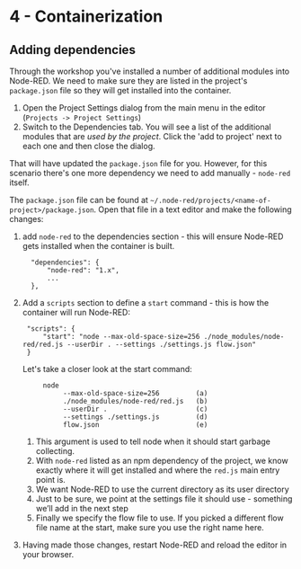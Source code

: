 # 4 - Containerization

## Adding dependencies

Through the workshop you've installed a number of additional modules into
Node-RED. We need to make sure they are listed in the project's `package.json`
file so they will get installed into the container.

1. Open the Project Settings dialog from the main menu in the editor (`Projects -> Project Settings`)
2. Switch to the Dependencies tab. You will see a list of the additional modules
   that are *used by the project*. Click the 'add to project' next to each one
   and then close the dialog.

That will have updated the `package.json` file for you. However, for this
scenario there's one more dependency we need to add manually - `node-red`
itself.

The `package.json` file can be found at `~/.node-red/projects/<name-of-project>/package.json`. Open that file in a text editor and make the following changes:

1. add `node-red` to the dependencies section - this will ensure Node-RED gets installed when the container is
built.

         "dependencies": {
             "node-red": "1.x",
             ...
         },

2. Add a `scripts` section to define a `start` command - this is how the
container will run Node-RED:

        "scripts": {
            "start": "node --max-old-space-size=256 ./node_modules/node-red/red.js --userDir . --settings ./settings.js flow.json"
        }

    Let's take a closer look at the start command:

            node
                 --max-old-space-size=256         (a)
                 ./node_modules/node-red/red.js   (b)
                 --userDir .                      (c)
                 --settings ./settings.js         (d)
                 flow.json                        (e)


    1. This argument is used to tell node when it should start garbage collecting.
    2. With `node-red` listed as an npm dependency of the project, we know exactly where it will get installed and where the `red.js` main entry point is.
    3. We want Node-RED to use the current directory as its user directory
    4. Just to be sure, we point at the settings file it should use - something we’ll add in the next step
    5. Finally we specify the flow file to use. If you picked a different flow file name at the start, make sure you use the right name here.

3. Having made those changes, restart Node-RED and reload the editor in your browser.


